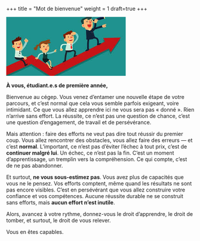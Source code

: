 +++
title = "Mot de bienvenue"
weight = 1
draft=true
+++

![reussite](./reussite.png)

**À vous, étudiant.e.s de première année,**

Bienvenue au cégep. Vous venez d’entamer une nouvelle étape de votre parcours, et c’est normal que cela vous semble parfois exigeant, voire intimidant. Ce que vous allez apprendre ici ne vous sera pas « donné ». Rien n’arrive sans effort. La réussite, ce n’est pas une question de chance, c’est une question d’engagement, de travail et de persévérance.

Mais attention : faire des efforts ne veut pas dire tout réussir du premier coup. Vous allez rencontrer des obstacles, vous allez faire des erreurs — et c’est **normal**. L’important, ce n’est pas d’éviter l’échec à tout prix, c’est de **continuer malgré lui**. Un échec, ce n’est pas la fin. C’est un moment d’apprentissage, un tremplin vers la compréhension. Ce qui compte, c’est de ne pas abandonner.

Et surtout, **ne vous sous-estimez pas**. Vous avez plus de capacités que vous ne le pensez. Vos efforts comptent, même quand les résultats ne sont pas encore visibles. C’est en persévérant que vous allez construire votre confiance et vos compétences. Aucune réussite durable ne se construit sans efforts, mais **aucun effort n’est inutile**.

Alors, avancez à votre rythme, donnez-vous le droit d’apprendre, le droit de tomber, et surtout, le droit de vous relever.

Vous en êtes capables.


